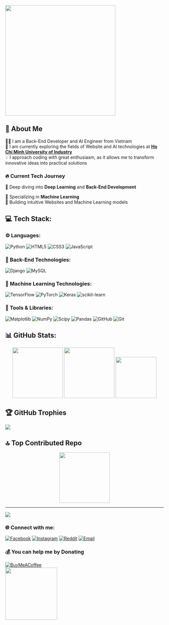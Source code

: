 <img height='350' src="https://github.com/user-attachments/assets/28d12d9e-965c-4646-b023-7e2d1758e5fd"/>

## 🌟 About Me
👨‍💻 I am a Back-End Developer and AI Engineer from Vietnam</br>
🔬 I am currently exploring the fields of Website and AI technologies at [**Ho Chi Minh University of Industry**](https://iuh.edu.vn/)</br>
💡 I approach coding with great enthusiasm, as it allows me to transform innovative ideas into practical solutions</br>

### 🔥 Current Tech Journey
🌱 Deep diving into **Deep Learning** and **Back-End Development**</br>

🦾 Specializing in **Machine Learning**</br>
🚀 Building intuitive Websites and Machine Learning models</br>

## 💻 Tech Stack:
### ⚙️ Languages:
![Python](https://img.shields.io/badge/python-3670A0?style=for-the-badge&logo=python&logoColor=ffdd54)
![HTML5](https://img.shields.io/badge/html5-%23E34F26.svg?style=for-the-badge&logo=html5&logoColor=white) 
![CSS3](https://img.shields.io/badge/css3-%231572B6.svg?style=for-the-badge&logo=css3&logoColor=white)
![JavaScript](https://img.shields.io/badge/javascript-%23323330.svg?style=for-the-badge&logo=javascript&logoColor=%23F7DF1E)
### 🔧 Back-End Technologies:
![Django](https://img.shields.io/badge/Django-092E20?style=for-the-badge&logo=django&logoColor=green)
![MySQL](https://img.shields.io/badge/MySQL-4479A1?style=for-the-badge&logo=mysql&logoColor=white)
### 🤖 Machine Learning Technologies:
![TensorFlow](https://img.shields.io/badge/TensorFlow-%23FF6F00.svg?style=for-the-badge&logo=TensorFlow&logoColor=white)
![PyTorch](https://img.shields.io/badge/PyTorch-%23EE4C2C.svg?style=for-the-badge&logo=PyTorch&logoColor=white)
![Keras](https://img.shields.io/badge/Keras-%23D00000.svg?style=for-the-badge&logo=Keras&logoColor=white)
![scikit-learn](https://img.shields.io/badge/scikit--learn-%23F7931E.svg?style=for-the-badge&logo=scikit-learn&logoColor=white)
### 🔨 Tools & Libraries:
![Matplotlib](https://img.shields.io/badge/Matplotlib-%23ffffff.svg?style=for-the-badge&logo=Matplotlib&logoColor=black)
![NumPy](https://img.shields.io/badge/numpy-%23013243.svg?style=for-the-badge&logo=numpy&logoColor=white)
![Scipy](https://img.shields.io/badge/SciPy-%230C55A5.svg?style=for-the-badge&logo=scipy&logoColor=%white)
![Pandas](https://img.shields.io/badge/pandas-%23150458.svg?style=for-the-badge&logo=pandas&logoColor=white)
![GitHub](https://img.shields.io/badge/github-%23121011.svg?style=for-the-badge&logo=github&logoColor=white)
![Git](https://img.shields.io/badge/git-%23F05033.svg?style=for-the-badge&logo=git&logoColor=white)

## 📊 GitHub Stats:
<p align="center">
  <img height='160' src="https://github-readme-stats.vercel.app/api?username=arthurtran04&theme=aura_dark&hide_border=true&include_all_commits=false&count_private=false"/>
  <img height='160' src="https://nirzak-streak-stats.vercel.app/?user=arthurtran04&theme=aura_dark&hide_border=true"/>
  <img height='130' src="https://github-readme-stats.vercel.app/api/top-langs/?username=arthurtran04&theme=aura_dark&hide_border=true&include_all_commits=false&count_private=false&layout=compact"/>
</p>

## 🏆 GitHub Trophies
![](https://github-profile-trophy.vercel.app/?username=arthurtran04&theme=aura_dark&no-frame=true&no-bg=true&margin-w=4)

## 🔝 Top Contributed Repo
<p align="center">
  <img height='160' src="https://github-contributor-stats.vercel.app/api?username=arthurtran04&limit=5&theme=aura_dark&combine_all_yearly_contributions=true"/>
</p>

---
[![](https://visitcount.itsvg.in/api?id=arthurtran04&icon=0&color=13)](https://visitcount.itsvg.in)

### 🌐 Connect with me:
[![Facebook](https://img.shields.io/badge/Facebook-%231877F2.svg?logo=Facebook&logoColor=white)](https://facebook.com/tranminhphat2004) 
[![Instagram](https://img.shields.io/badge/Instagram-%23E4405F.svg?logo=Instagram&logoColor=white)](https://instagram.com/minh_ph4t) 
[![Reddit](https://img.shields.io/badge/Reddit-%23FF4500.svg?logo=Reddit&logoColor=white)](https://reddit.com/user/arthurtran04) [![Email](https://img.shields.io/badge/Email-D14836?logo=gmail&logoColor=white)](mailto:minhphat.workmail@gmail.com) 

### 💰 You can help me by Donating
[![BuyMeACoffee](https://img.shields.io/badge/Buy%20Me%20a%20Coffee-ffdd00?style=for-the-badge&logo=buy-me-a-coffee&logoColor=black)](https://buymeacoffee.com/buymeacoffee.com/arthurtran04)</br>
<img height='165' src="https://github.com/user-attachments/assets/64438a71-def3-4d83-bff1-03d03d8fdb65"/>
